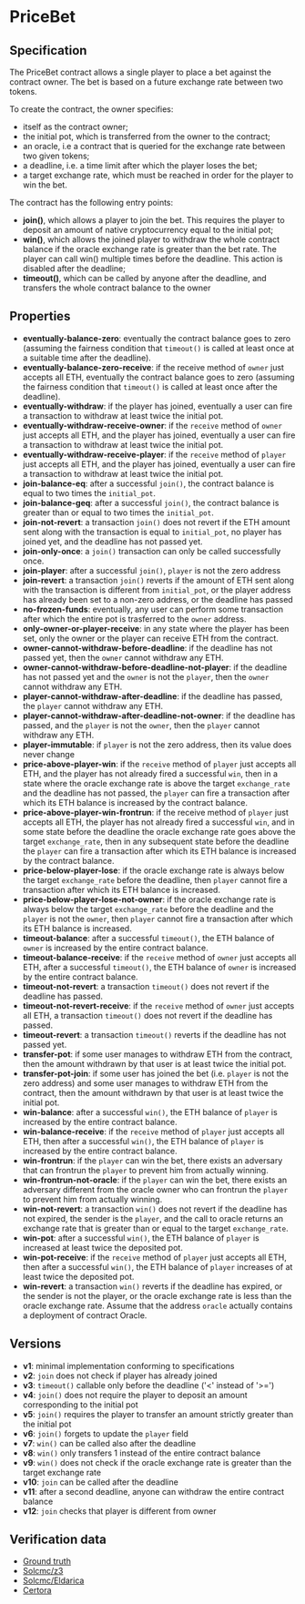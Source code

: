 # PriceBet

## Specification
The PriceBet contract allows a single player to place a bet against the contract owner. The bet is based on a future exchange rate between two tokens. 

To create the contract, the owner specifies:
- itself as the contract owner;
- the initial pot, which is transferred from the owner to the contract;
- an oracle, i.e a contract that is queried for the exchange rate between two given tokens;
- a deadline, i.e. a time limit after which the player loses the bet;
- a target exchange rate, which must be reached in order for the player to win the bet.

The contract has the following entry points:
- **join()**, which allows a player to join the bet. This requires the player to deposit an amount of native cryptocurrency equal to the initial pot;
- **win()**, which allows the joined player to withdraw the whole contract balance if the oracle exchange rate is greater than the bet rate. The player can call win() multiple times before the deadline. This action is disabled after the deadline;
- **timeout()**, which can be called by anyone after the deadline, and transfers the whole contract balance to the owner


## Properties
- **eventually-balance-zero**: eventually the contract balance goes to zero (assuming the fairness condition that `timeout()` is called at least once at a suitable time after the deadline).
- **eventually-balance-zero-receive**: if the receive method of `owner` just accepts all ETH, eventually the contract balance goes to zero (assuming the fairness condition that `timeout()` is called at least once after the deadline).
- **eventually-withdraw**: if the player has joined, eventually a user can fire a transaction to withdraw at least twice the initial pot.
- **eventually-withdraw-receive-owner**: if the `receive` method of `owner` just accepts all ETH, and the player has joined, eventually a user can fire a transaction to withdraw at least twice the initial pot.
- **eventually-withdraw-receive-player**: if the `receive` method of `player` just accepts all ETH, and the player has joined, eventually a user can fire a transaction to withdraw at least twice the initial pot.
- **join-balance-eq**: after a successful `join()`, the contract balance is equal to two times the `initial_pot`.
- **join-balance-geq**: after a successful `join()`, the contract balance is greater than or equal to two times the `initial_pot`.
- **join-not-revert**: a transaction `join()` does not revert if the ETH amount sent along with the transaction is equal to `initial_pot`, no player has joined yet, and the deadline has not passed yet.
- **join-only-once**: a `join()` transaction can only be called successfully once.
- **join-player**: after a successful `join()`, `player` is not the zero address
- **join-revert**: a transaction `join()` reverts if the amount of ETH sent along with the transaction is different from `initial_pot`, or the player address has already been set to a non-zero address, or the deadline has passed
- **no-frozen-funds**: eventually, any user can perform some transaction after which the entire pot is trasferred to the `owner` address.
- **only-owner-or-player-receive**: in any state where the player has been set, only the owner or the player can receive ETH from the contract.
- **owner-cannot-withdraw-before-deadline**: if the deadline has not passed yet, then the `owner` cannot withdraw any ETH.
- **owner-cannot-withdraw-before-deadline-not-player**: if the deadline has not passed yet and the `owner` is not the `player`, then the `owner` cannot withdraw any ETH.
- **player-cannot-withdraw-after-deadline**: if the deadline has passed, the `player` cannot withdraw any ETH.
- **player-cannot-withdraw-after-deadline-not-owner**: if the deadline has passed, and the `player` is not the `owner`, then the `player` cannot withdraw any ETH.
- **player-immutable**: if `player` is not the zero address, then its value does never change
- **price-above-player-win**: if the `receive` method of `player` just accepts all ETH, and the player has not already fired a successful `win`, then in a state where the oracle exchange rate is above the target `exchange_rate` and the deadline has not passed, the `player` can fire a transaction after which its ETH balance is increased by the contract balance.
- **price-above-player-win-frontrun**: if the receive method of `player` just accepts all ETH, the player has not already fired a successful `win`, and in some state before the deadline the oracle exchange rate goes above the target `exchange_rate`, then in any subsequent state before the deadline the `player` can fire a transaction after which its ETH balance is increased by the contract balance.
- **price-below-player-lose**: if the oracle exchange rate is always below the target `exchange_rate` before the deadline, then `player` cannot fire a transaction after which its ETH balance is increased.
- **price-below-player-lose-not-owner**: if the oracle exchange rate is always below the target `exchange_rate` before the deadline and the `player` is not the `owner`, then `player` cannot fire a transaction after which its ETH balance is increased.
- **timeout-balance**: after a successful `timeout()`, the ETH balance of `owner` is increased by the entire contract balance.
- **timeout-balance-receive**: if the `receive` method of `owner` just accepts all ETH, after a successful `timeout()`, the ETH balance of `owner` is increased by the entire contract balance.
- **timeout-not-revert**: a transaction `timeout()` does not revert if the deadline has passed.
- **timeout-not-revert-receive**: if the `receive` method of `owner` just accepts all ETH, a transaction `timeout()` does not revert if the deadline has passed.
- **timeout-revert**: a transaction `timeout()` reverts if the deadline has not passed yet.
- **transfer-pot**: if some user manages to withdraw ETH from the contract, then the amount withdrawn by that user is at least twice the initial pot.
- **transfer-pot-join**: if some user has joined the bet (i.e. `player` is not the zero address) and some user manages to withdraw ETH from the contract, then the amount withdrawn by that user is at least twice the initial pot.
- **win-balance**: after a successful `win()`, the ETH balance of `player` is increased by the entire contract balance.
- **win-balance-receive**: if the `receive` method of `player` just accepts all ETH, then after a successful `win()`, the ETH balance of `player` is increased by the entire contract balance.
- **win-frontrun**: if the `player` can win the bet, there exists an adversary that can frontrun the `player` to prevent him from actually winning.
- **win-frontrun-not-oracle**: if the `player` can win the bet, there exists an adversary different from the oracle owner who can frontrun the `player` to prevent him from actually winning.
- **win-not-revert**: a transaction `win()` does not revert if the deadline has not expired, the sender is the `player`, and the call to oracle returns an exchange rate that is greater than or equal to the target `exchange_rate`.
- **win-pot**: after a successful `win()`, the ETH balance of `player` is increased at least twice the deposited pot.
- **win-pot-receive**: if the `receive` method of `player` just accepts all ETH, then after a successful `win()`, the ETH balance of `player` increases of at least twice the deposited pot.
- **win-revert**: a transaction `win()` reverts if the deadline has expired, or the sender is not the player, or the oracle exchange rate is less than the oracle exchange rate. Assume that the address `oracle` actually contains a deployment of contract Oracle.

## Versions
- **v1**: minimal implementation conforming to specifications
- **v2**: `join` does not check if player has already joined 
- **v3**: `timeout()` callable only before the deadline ('<' instead of '>=')
- **v4**: `join()` does not require the player to deposit an amount corresponding to the initial pot
- **v5**: `join()` requires the player to transfer an amount strictly greater than the initial pot
- **v6**: `join()` forgets to update the `player` field  
- **v7**: `win()` can be called also after the deadline  
- **v8**: `win()` only transfers 1 instead of the entire contract balance  
- **v9**: `win()` does not check if the oracle exchange rate is greater than the target exchange rate
- **v10**: `join` can be called after the deadline
- **v11**: after a second deadline, anyone can withdraw the entire contract balance
- **v12**: `join` checks that player is different from owner

## Verification data

- [Ground truth](ground-truth.csv)
- [Solcmc/z3](solcmc-z3.csv)
- [Solcmc/Eldarica](solcmc-eld.csv)
- [Certora](certora.csv)


